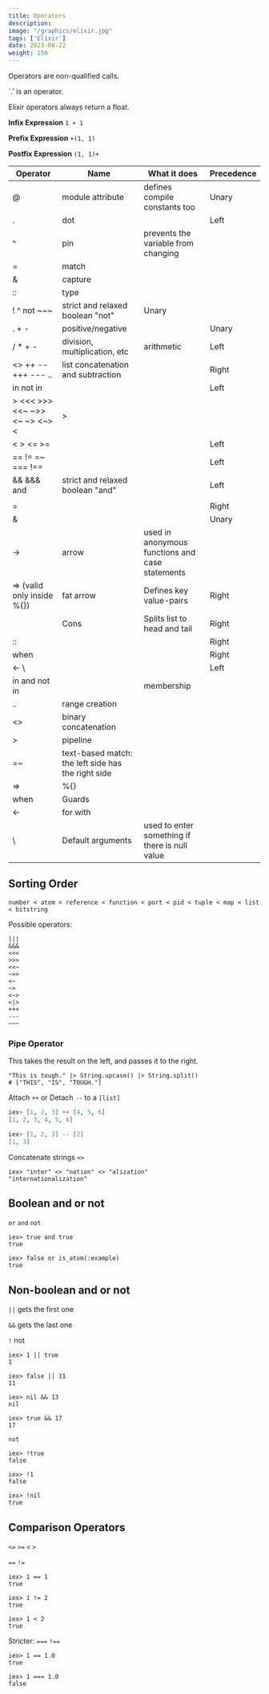 ```yaml
---
title: Operators
description:  
image: "/graphics/elixir.jpg"
tags: ['Elixir']
date: 2023-08-22
weight: 150
---
```



Operators are non-qualified calls.

`.' is an operator.


Elixir operators always return a float.

**Infix Expression** `1 + 1` 

**Prefix Expression** `+(1, 1)`

**Postfix Expression** `(1, 1)+`



Operator | Name | What it does | Precedence
--- | --- | --- | ---
@ | module attribute | defines compile constants too | Unary
. | dot |  | Left
^ | pin | prevents the variable from changing |
= | match |  |
& | capture | | 
:: | type | | 
! ^ not ~~~  | strict and relaxed boolean "not" | Unary
. + - | positive/negative | |  Unary
/ * + -	| division, multiplication, etc | arithmetic | Left
<> ++ -- +++ --- .. | list concatenation and subtraction | | Right
in not in | | | Left 
|> <<< >>> <<~ ~>> <~ ~> <~> <|> | | | Left
< > <= >= | | | Left
== != =~ === !== | | | Left
&& &&& and | strict and relaxed boolean "and" | | Left
|| ||| or | strict and relaxed boolean "or" | | Left
= | | | Right
& | | | Unary
-> | arrow | used in anonymous functions and case statements |  
=> (valid only inside %{}) | fat arrow | Defines key value-pairs | Right
| | Cons | Splits list to head and tail | Right
:: |  | | Right
when |  | | Right
<- \\ |  | | Left
in and not in |  | membership | 
.. | range creation |  | 
<> | binary concatenation | | 
|> | pipeline | | 
=~ | text-based match: the left side has the right side | |
=> | %{} | |
when | Guards | |
<- | for with | |
\\ | Default arguments | used to enter something if there is null value |  


## Sorting Order

`number < atom < reference < function < port < pid < tuple < map < list < bitstring`

Possible operators:

```
|||
&&&
<<<
>>>
<<~
~>>
<~
~>
<~>
<|>
+++
---
~~~
```


### Pipe Operator

This takes the result on the left, and passes it to the right.

```
"This is tough." |> String.upcase() |> String.split()
# ["THIS", "IS", "TOUGH."]
```


<!-- functions div/2 and rem/2 for integer division and remainder. -->

Attach `++` or Detach `--` to a `[list]`


```elixir
iex> [1, 2, 3] ++ [4, 5, 6]
[1, 2, 3, 4, 5, 6]

iex> [1, 2, 3] -- [2]
[1, 3]
```

Concatenate strings `<>`

```
iex> "inter" <> "nation" <> "alization"
"internationalization"
```


## Boolean and or not

`or`  `and` `not`


```
iex> true and true
true

iex> false or is_atom(:example)
true
```


## Non-boolean and or not


`||` gets the first one


`&&` gets the last one


`!`  not


```
iex> 1 || true
1

iex> false || 11
11
``` 


```
iex> nil && 13
nil

iex> true && 17
17
```


`not`

```
iex> !true
false

iex> !1
false

iex> !nil
true
```

<!-- As a rule of thumb, use and, or and not when you are expecting booleans. If any of the arguments are non-boolean, use &&, || and !. -->



## Comparison Operators

`<=` `>=`  `<` `>` 

`==`  `!=` 


```
iex> 1 == 1
true

iex> 1 != 2
true

iex> 1 < 2
true
```


Stricter:
`===` `!==` 


```
iex> 1 == 1.0
true

iex> 1 === 1.0
false
```